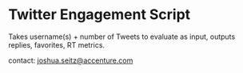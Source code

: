 # Twitter Engagement Script
Takes username(s) + number of Tweets to evaluate as input, outputs replies, favorites, RT metrics.

contact: joshua.seitz@accenture.com
